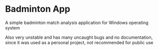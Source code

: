# Badminton App

A simple badminton match analysis application for Windows operating system

Also very unstable and has many uncaught bugs and no documentation, since it was used as a personal project, not recommended for public use 
